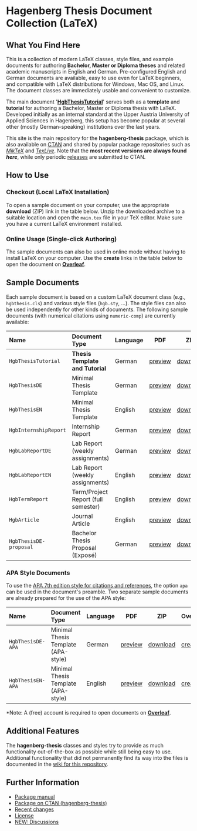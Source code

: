 # Hagenberg Thesis Document Collection (LaTeX)

## What You Find Here

This is a collection of modern LaTeX classes, style files, and example documents for authoring **Bachelor, Master or Diploma theses** and related academic manuscripts in English and German. 
Pre-configured English and German documents are available, easy to use even for LaTeX beginners, and compatible with LaTeX distributions for Windows, Mac OS, and Linux. The document classes are immediately usable and convenient to customize.

The main document '[**HgbThesisTutorial**](https://github.com/Digital-Media/HagenbergThesis/raw/main/documents/HgbThesisTutorial/main.pdf)' serves both as a **template** and **tutorial** for authoring a Bachelor, Master or Diploma thesis with LaTeX. 
Developed initially as an internal standard at the Upper Austria University of Applied Sciences in Hagenberg, this setup has become popular at several other (mostly German-speaking) institutions over the last years.

This site is the main repository for the **hagenberg-thesis** package, which is also available on [CTAN](https://ctan.org/pkg/hagenberg-thesis) and shared by popular package repositories such as [*MikTeX*](https://miktex.org/) and [*TexLive*](https://www.tug.org/texlive/).
Note that the **most recent versions are always found *here***, while only periodic [releases](https://github.com/Digital-Media/HagenbergThesis/releases) are submitted to CTAN.


## How to Use

### Checkout (Local LaTeX Installation)

To open a sample document on your computer, use the appropriate **download** (ZIP) link in the table below. 
Unzip the downloaded archive to a suitable location and open the `main.tex` file in your TeX editor.
Make sure you have a current LaTeX environment installed.

### Online Usage (Single-click Authoring)

The sample documents can also be used in online mode without having to install LaTeX on your computer.
Use the **create** links in the table below to open the document on **[Overleaf](https://www.overleaf.com/)**.


## Sample Documents

Each sample document is based on a custom LaTeX document class (e.g., ``hgbthesis.cls``) and various style files  (``hgb.sty``, ...). The style files can also be used independently for other kinds of documents.
The following sample documents (with numerical citations using `numeric-comp`) are currently available:

| Name | Document Type | Language | PDF | ZIP | Overleaf\* |
| :--- | :--- | --- | --- | --- | --- |
| `HgbThesisTutorial` | **Thesis Template and Tutorial** | German | [preview](https://github.com/Digital-Media/HagenbergThesis/raw/main/documents/HgbThesisTutorial/main.pdf) | [download](https://github.com/Digital-Media/HagenbergThesis/raw/main/documents/HgbThesisTutorial.zip) | [create](https://www.overleaf.com/docs?snip_uri=https://github.com/Digital-Media/HagenbergThesis/raw/main/documents/HgbThesisTutorial.zip) |
| `HgbThesisDE` | Minimal Thesis Template | German | [preview](https://github.com/Digital-Media/HagenbergThesis/raw/main/documents/HgbThesisDE/main.pdf) | [download](https://github.com/Digital-Media/HagenbergThesis/raw/main/documents/HgbThesisDE.zip) | [create](https://www.overleaf.com/docs?snip_uri=https://github.com/Digital-Media/HagenbergThesis/raw/main/documents/HgbThesisDE.zip) |
| `HgbThesisEN` | Minimal Thesis Template | English | [preview](https://github.com/Digital-Media/HagenbergThesis/raw/main/documents/HgbThesisEN/main.pdf) | [download](https://github.com/Digital-Media/HagenbergThesis/raw/main/documents/HgbThesisEN.zip) | [create](https://www.overleaf.com/docs?snip_uri=https://github.com/Digital-Media/HagenbergThesis/raw/main/documents/HgbThesisEN.zip) |
| `HgbInternshipReport` | Internship Report | German | [preview](https://github.com/Digital-Media/HagenbergThesis/raw/main/documents/HgbInternshipReport/main.pdf) | [download](https://github.com/Digital-Media/HagenbergThesis/raw/main/documents/HgbInternshipReport.zip) | [create](https://www.overleaf.com/docs?snip_uri=https://github.com/Digital-Media/HagenbergThesis/raw/main/documents/HgbInternshipReport.zip) |
| `HgbLabReportDE` | Lab Report (weekly assignments) | German | [preview](https://github.com/Digital-Media/HagenbergThesis/raw/main/documents/HgbLabReportDE/main.pdf) | [download](https://github.com/Digital-Media/HagenbergThesis/raw/main/documents/HgbLabReportDE.zip) | [create](https://www.overleaf.com/docs?snip_uri=https://github.com/Digital-Media/HagenbergThesis/raw/main/documents/HgbLabReportDE.zip) |
| `HgbLabReportEN` | Lab Report (weekly assignments) | English | [preview](https://github.com/Digital-Media/HagenbergThesis/raw/main/documents/HgbLabReportEN/main.pdf) | [download](https://github.com/Digital-Media/HagenbergThesis/raw/main/documents/HgbLabReportEN.zip) | [create](https://www.overleaf.com/docs?snip_uri=https://github.com/Digital-Media/HagenbergThesis/raw/main/documents/HgbLabReportEN.zip) |
| `HgbTermReport` | Term/Project Report (full semester) | English | [preview](https://github.com/Digital-Media/HagenbergThesis/raw/main/documents/HgbTermReport/main.pdf) | [download](https://github.com/Digital-Media/HagenbergThesis/raw/main/documents/HgbTermReport.zip) | [create](https://www.overleaf.com/docs?snip_uri=https://github.com/Digital-Media/HagenbergThesis/raw/main/documents/HgbTermReport.zip) |
| `HgbArticle` | Journal Article | English | [preview](https://github.com/Digital-Media/HagenbergThesis/raw/main/documents/HgbArticle/main.pdf) | [download](https://github.com/Digital-Media/HagenbergThesis/raw/main/documents/HgbArticle.zip) | [create](https://www.overleaf.com/docs?snip_uri=https://github.com/Digital-Media/HagenbergThesis/raw/main/documents/HgbArticle.zip) |
| `HgbThesisDE-proposal` | Bachelor Thesis Proposal (Exposé) | German | [preview](https://github.com/Digital-Media/HagenbergThesis/raw/main/documents/HgbThesisDE-proposal/main.pdf) | [download](https://github.com/Digital-Media/HagenbergThesis/raw/main/documents/HgbThesisDE-proposal.zip) | [create](https://www.overleaf.com/docs?snip_uri=https://github.com/Digital-Media/HagenbergThesis/raw/main/documents/HgbThesisDE-proposal.zip) |

### APA Style Documents

To use the [APA 7th edition style for citations and references](https://apastyle.apa.org/style-grammar-guidelines/references/), the option `apa` can be used in the document's preamble. Two separate sample documents are already prepared for the use of the APA style:

| Name | Document Type | Language | PDF | ZIP | Overleaf\* |
| :--- | :--- | --- | --- | --- | --- |
| `HgbThesisDE-APA` | Minimal Thesis Template (APA-style) | German | [preview](https://github.com/Digital-Media/HagenbergThesis/raw/main/documents/HgbThesisDE-APA/main.pdf) | [download](https://github.com/Digital-Media/HagenbergThesis/raw/main/documents/HgbThesisDE-APA.zip) | [create](https://www.overleaf.com/docs?snip_uri=https://github.com/Digital-Media/HagenbergThesis/raw/main/documents/HgbThesisDE-APA.zip) |
| `HgbThesisEN-APA` | Minimal Thesis Template (APA-style) | English | [preview](https://github.com/Digital-Media/HagenbergThesis/raw/main/documents/HgbThesisEN-APA/main.pdf) | [download](https://github.com/Digital-Media/HagenbergThesis/raw/main/documents/HgbThesisEN-APA.zip) | [create](https://www.overleaf.com/docs?snip_uri=https://github.com/Digital-Media/HagenbergThesis/raw/main/documents/HgbThesisEN-APA.zip) |

\*Note: A (free) account is required to open documents on **[Overleaf](https://www.overleaf.com/)**.


## Additional Features

The **hagenberg-thesis** classes and styles try to provide as much functionality out-of-the-box as possible while still being easy to use. Additional functionality that did not permanently find its way into the files is documented in the [wiki for this repository](https://github.com/Digital-Media/HagenbergThesis/wiki).


## Further Information

* [Package manual](https://github.com/Digital-Media/HagenbergThesis/raw/main/documents/Manual/main.pdf)
* [Package on CTAN (hagenberg-thesis)](https://ctan.org/pkg/hagenberg-thesis)
* [Recent changes](CHANGELOG.md)
* [License](LICENSE.md)
* [NEW: Discussions](https://github.com/Digital-Media/HagenbergThesis/discussions)
